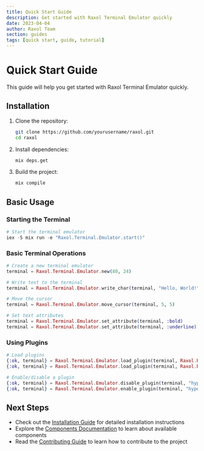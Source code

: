 ```yaml
---
title: Quick Start Guide
description: Get started with Raxol Terminal Emulator quickly
date: 2023-04-04
author: Raxol Team
section: guides
tags: [quick start, guide, tutorial]
---
```


# Quick Start Guide

This guide will help you get started with Raxol Terminal Emulator quickly.

## Installation

1. Clone the repository:
   ```bash
   git clone https://github.com/yourusername/raxol.git
   cd raxol
   ```

2. Install dependencies:
   ```bash
   mix deps.get
   ```

3. Build the project:
   ```bash
   mix compile
   ```

## Basic Usage

### Starting the Terminal

```elixir
# Start the terminal emulator
iex -S mix run -e "Raxol.Terminal.Emulator.start()"
```

### Basic Terminal Operations

```elixir
# Create a new terminal emulator
terminal = Raxol.Terminal.Emulator.new(80, 24)

# Write text to the terminal
terminal = Raxol.Terminal.Emulator.write_char(terminal, "Hello, World!")

# Move the cursor
terminal = Raxol.Terminal.Emulator.move_cursor(terminal, 5, 5)

# Set text attributes
terminal = Raxol.Terminal.Emulator.set_attribute(terminal, :bold)
terminal = Raxol.Terminal.Emulator.set_attribute(terminal, :underline)
```

### Using Plugins

```elixir
# Load plugins
{:ok, terminal} = Raxol.Terminal.Emulator.load_plugin(terminal, Raxol.Plugins.HyperlinkPlugin)
{:ok, terminal} = Raxol.Terminal.Emulator.load_plugin(terminal, Raxol.Plugins.ImagePlugin)

# Enable/disable a plugin
{:ok, terminal} = Raxol.Terminal.Emulator.disable_plugin(terminal, "hyperlink")
{:ok, terminal} = Raxol.Terminal.Emulator.enable_plugin(terminal, "hyperlink")
```

## Next Steps

- Check out the [Installation Guide](../installation/Installation.md) for detailed installation instructions
- Explore the [Components Documentation](../components/README.md) to learn about available components
- Read the [Contributing Guide](../../CONTRIBUTING.md) to learn how to contribute to the project 
